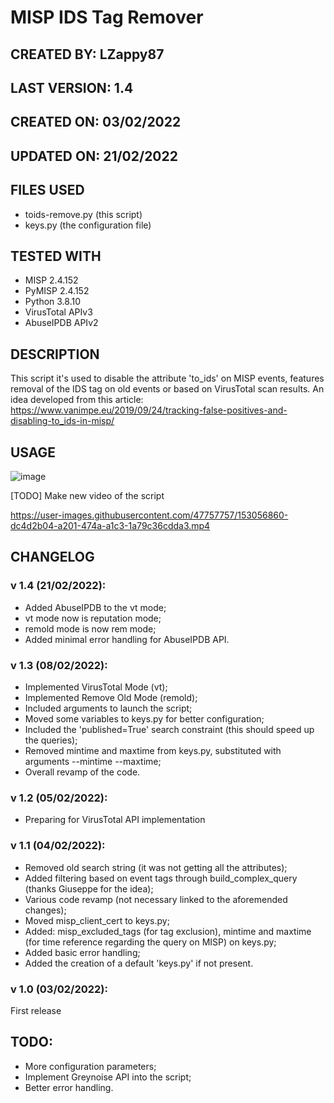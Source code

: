 # MISP IDS Tag Remover

## CREATED BY: LZappy87

## LAST VERSION: 1.4

## CREATED ON: 03/02/2022

## UPDATED ON: 21/02/2022

## FILES USED
- toids-remove.py (this script)
- keys.py (the configuration file)

## TESTED WITH
- MISP 2.4.152
- PyMISP 2.4.152
- Python 3.8.10
- VirusTotal APIv3
- AbuseIPDB APIv2

## DESCRIPTION
This script it's used to disable the attribute 'to_ids' on MISP events, features removal of the IDS tag on old events or based on VirusTotal scan results.
An idea developed from this article: https://www.vanimpe.eu/2019/09/24/tracking-false-positives-and-disabling-to_ids-in-misp/

## USAGE

![image](https://user-images.githubusercontent.com/47757757/155006732-397a514c-03ec-42dd-8e94-110b255c42a5.png)

[TODO] Make new video of the script

https://user-images.githubusercontent.com/47757757/153056860-dc4d2b04-a201-474a-a1c3-1a79c36cdda3.mp4

## CHANGELOG
### v 1.4 (21/02/2022):
- Added AbuseIPDB to the vt mode;
- vt mode now is reputation mode;
- remold mode is now rem mode;
- Added minimal error handling for AbuseIPDB API.

### v 1.3 (08/02/2022):
- Implemented VirusTotal Mode (vt);
- Implemented Remove Old Mode (remold);
- Included arguments to launch the script;
- Moved some variables to keys.py for better configuration;
- Included the 'published=True' search constraint (this should speed up the queries);
- Removed mintime and maxtime from keys.py, substituted with arguments --mintime --maxtime;
- Overall revamp of the code.

### v 1.2 (05/02/2022):
- Preparing for VirusTotal API implementation

### v 1.1 (04/02/2022):
- Removed old search string (it was not getting all the attributes);
- Added filtering based on event tags through build_complex_query (thanks Giuseppe for the idea);
- Various code revamp (not necessary linked to the aforemended changes);
- Moved misp_client_cert to keys.py;
- Added: misp_excluded_tags (for tag exclusion), mintime and maxtime (for time reference regarding the query on MISP) on keys.py;
- Added basic error handling;
- Added the creation of a default 'keys.py' if not present.

### v 1.0 (03/02/2022):
First release

## TODO:
- More configuration parameters;
- Implement Greynoise API into the script;
- Better error handling.
